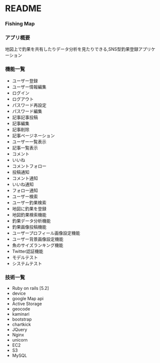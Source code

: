 # README


### Fishing Map

### アプリ概要
 地図上で釣果を共有したりデータ分析を見たりできる,SNS型釣果登録アプリケーション

### 機能一覧
* ユーザー登録
* ユーザー情報編集
* ログイン
* ログアウト
* パスワード再設定
* パスワード編集
* 記事記事投稿
* 記事編集
* 記事削除
* 記事ページネーション
* ユーザー一覧表示
* 記事一覧表示
* コメント
* いいね
* コメントフォロー
* 投稿通知
* コメント通知
* いいね通知
* フォロー通知
* ユーザー検索
* ユーザー釣果検索
* 地図に釣果を登録
* 地図釣果検索機能
* 釣果データ分析機能
* 釣果画像投稿機能
* ユーザープロフィール画像設定機能
* ユーザー背景画像設定機能
* 魚のサイズランキング機能
* Twitter認証機能
* モデルテスト
* システムテスト



### 技術一覧
* Ruby on rails [5.2]
* device
* google Map api
* Active Storage
* geocode
* kaminari
* bootstrap
* chartkick
* JQuery
* Nginx
* unicorn
* EC2
* S3
* MySQL
